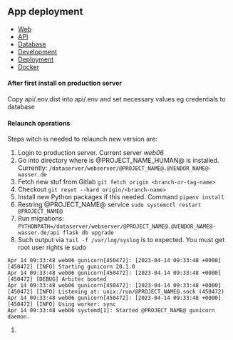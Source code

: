 ## App deployment

* [Web](../web.md)
* [API](../api.md) 
* [Database](../db.md)
* [Development](../development)
* [Deployment](../deployment/production.md)
* [Docker](../docker.md)

#### After first install on production server
 
Copy api/.env.dist into api/.env and set necessary values eg credentials to database

#### Relaunch operations
Steps witch is needed to relaunch new version are:
1. Login to production server. Current server *web06* 
1. Go into directory where is @PROJECT_NAME_HUMAN@ is installed. Currently: `/dataserver/webserver/@PROJECT_NAME@.@VENDOR_NAME@-wasser.de`
1. Fetch new stuf from Gitlab `git fetch origin <branch-or-tag-name>`
1. Checkout `git reset --hard origin/<branch-name>`
1. Install new Python packages if this needed. Command  `pipenv install`
1. Restring @PROJECT_NAME@ service `sudo systemctl restart @PROJECT_NAME@`
1. Run migrations: `PYTHONPATH=/dataserver/webserver/@PROJECT_NAME@.@VENDOR_NAME@-wasser.de/api flask db upgrade`
1. Such output via `tail -f /var/log/syslog` is to expected. You must get root user rights ie sudo
```
Apr 14 09:33:48 web06 gunicorn[450472]: [2023-04-14 09:33:48 +0000] [450472] [INFO] Starting gunicorn 20.1.0
Apr 14 09:33:48 web06 gunicorn[450472]: [2023-04-14 09:33:48 +0000] [450472] [DEBUG] Arbiter booted
Apr 14 09:33:48 web06 gunicorn[450472]: [2023-04-14 09:33:48 +0000] [450472] [INFO] Listening at: unix:/run/@PROJECT_NAME@.sock (450472)
Apr 14 09:33:48 web06 gunicorn[450472]: [2023-04-14 09:33:48 +0000] [450472] [INFO] Using worker: sync
Apr 14 09:33:48 web06 systemd[1]: Started @PROJECT_NAME@ gunicorn daemon.

```
1. 